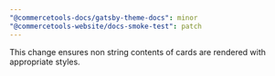 ```yaml
---
"@commercetools-docs/gatsby-theme-docs": minor
"@commercetools-website/docs-smoke-test": patch
---
```


This change ensures non string contents of cards are rendered with appropriate styles.
